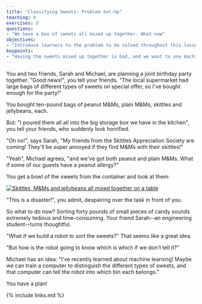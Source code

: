 ```yaml
---
title: "Classifying Sweets: Problem Set-Up"
teaching: 0
exercises: 0
questions:
- "We have a box of sweets all mixed up together. What now"
objectives:
- "Introduce learners to the problem to be solved throughout this lesson."
keypoints:
- "Having the sweets mixed up together is bad, and we want to use machine learning to fix it."
---
```


You and two friends, Sarah and Michael, are planning a joint birthday party together.
"Good news!", you tell your friends. "The local supermarket had large bags of different types of sweets 
on special offer, so I've bought enough for the party!"

You bought ten-pound bags of peanut M&Ms, plain M&Ms, skittles and jellybeans, each. 

But: "I poured them all all into the big storage box we have in the kitchen", you tell your friends, who 
suddenly look horrified.

"Oh no!", says Sarah, "My friends from the Skittles Appreciation Society are coming! They'll be super annoyed if they find 
M&Ms with their skittles!"

"Yeah", Michael agrees, "and we've got both peanut and plain M&Ms. What if some of our guests have a peanut 
allergy?"

You get a bowl of the sweets from the container and look at them:

<a href="{{ page.root }}/fig/mixedsweets.jpg">
  <img src="{{ page.root }}/fig/mixedsweets.jpg" alt="Skittles, M&Ms and jellybeans all mixed together on a table" />
</a>

"This is a disaster!", you admit, despairing over the task in front of you.

So what to do now? Sorting forty pounds of small pieces of candy sounds extremely tedious and time-consuming. 
Your friend Sarah--an engineering student--turns thoughtful. 

"What if we build a robot to sort the sweets?"
That seems like a great idea. 

"But how is the robot going to know which is which if we don't tell it?"

Michael has an idea: "I've recently learned about machine learning! Maybe we can train a computer to distinguish 
the different types of sweets, and that computer can tell the robot into which bin each belongs."

You have a plan!


{% include links.md %}
